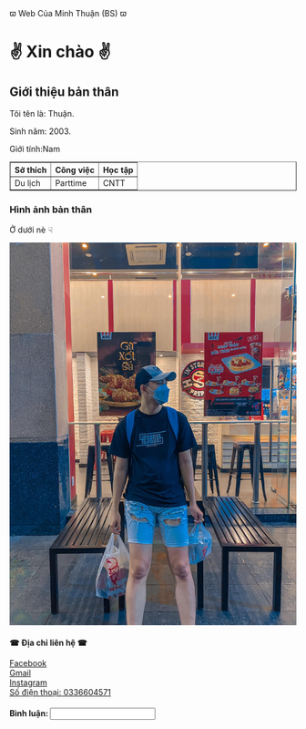 
<html>
<head>
&piv;	 Web Của Minh Thuận (BS) &piv;	
</head>
<body>

<h1> &#9996;	 Xin chào &#9996;	 </h1>
  <h2>Giới thiệu bản thân</h2>  
<p>Tôi tên là: Thuận.</p>
  <p>Sinh năm: 2003.</p> 
  <p>Giới tính:Nam
     <table border="1">
   <tr>
      <th>Sở thích</th>
     <th>Công việc </th>
      <th> Học tập</th>
   </tr>
   <tr>
     <td> Du lịch </td>
      <td> Parttime  </td>
     <td> CNTT </td>
   </tr>
</table>
  
<body>
  <h3>Hình ảnh bản thân</h3>
  <p> Ở dưới nè &#9759;	</p>
<img src="bsne.jpg" >
  <h4> &#9742;	 Địa chỉ liên hệ &#9742;	 </h4>
  <p>

</p>
     <a href="https://www.facebook.com/m.thuan.13 /" > Facebook </a> <br>
      <a href="buiminhthuan09@gmail.com" >  Gmail  </a> <br>
      <a href="https://www.instagram.com/minthuanne/" > Instagram  </a> <br>
      <a href>Số điện thoại: 0336604571 </a>
 <body>
       <form>
   <h4> <label for="username">Bình luận:
    <input type="text" name="username" id="username">
       </form>
</body>
     
